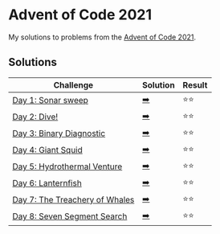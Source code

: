 # Advent of Code 2021

My solutions to problems from the [Advent of Code 2021](https://adventofcode.com/2021/).

## Solutions

| Challenge | Solution | Result |
| --------- | -------- | ------ |
| [Day 1: Sonar sweep](https://adventofcode.com/2021/day/1) | [:arrow_right:](day1.swift) | :star::star: |
| [Day 2: Dive!](https://adventofcode.com/2021/day/2) | [:arrow_right:](day2.swift) | :star::star: |
| [Day 3: Binary Diagnostic](https://adventofcode.com/2021/day/3) | [:arrow_right:](day3.swift) | :star::star: |
| [Day 4: Giant Squid](https://adventofcode.com/2021/day/4) | [:arrow_right:](day4.swift) | :star::star: |
| [Day 5: Hydrothermal Venture](https://adventofcode.com/2021/day/5) | [:arrow_right:](day5.swift) | :star::star: |
| [Day 6: Lanternfish](https://adventofcode.com/2021/day/6) | [:arrow_right:](day6.swift) | :star::star: |
| [Day 7: The Treachery of Whales](https://adventofcode.com/2021/day/7) | [:arrow_right:](day7.swift) | :star::star: |
| [Day 8: Seven Segment Search](https://adventofcode.com/2021/day/8) | [:arrow_right:](day8.swift) | :star::star: |
